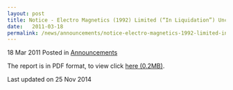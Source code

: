 ```yaml
---
layout: post
title: Notice - Electro Magnetics (1992) Limited (“In Liquidation”) Unclaimed Assets Belonging To Scheme Creditors
date:   2011-03-18
permalink: /news/announcements/notice-electro-magnetics-1992-limited-in-liquidation-unclaimed-assets-belonging-to-scheme
---
```


18 Mar 2011 Posted in [Announcements](/news/announcements)

The report is in PDF format, to view click [here (0.2MB)](/files/news/announcements/2011/03/linkclick0779.pdf).


<p class="right-side-updated">Last updated on 25 Nov 2014</p> 

